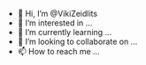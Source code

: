 - 👋 Hi, I’m @VikiZeidlits
- 👀 I’m interested in ...
- 🌱 I’m currently learning ...
- 💞️ I’m looking to collaborate on ...
- 📫 How to reach me ...

<!---
VikiZeidlits/VikiZeidlits is a ✨ special ✨ repository because its `README.md` (this file) appears on your GitHub profile.
You can click the Preview link to take a look at your changes.
--->
